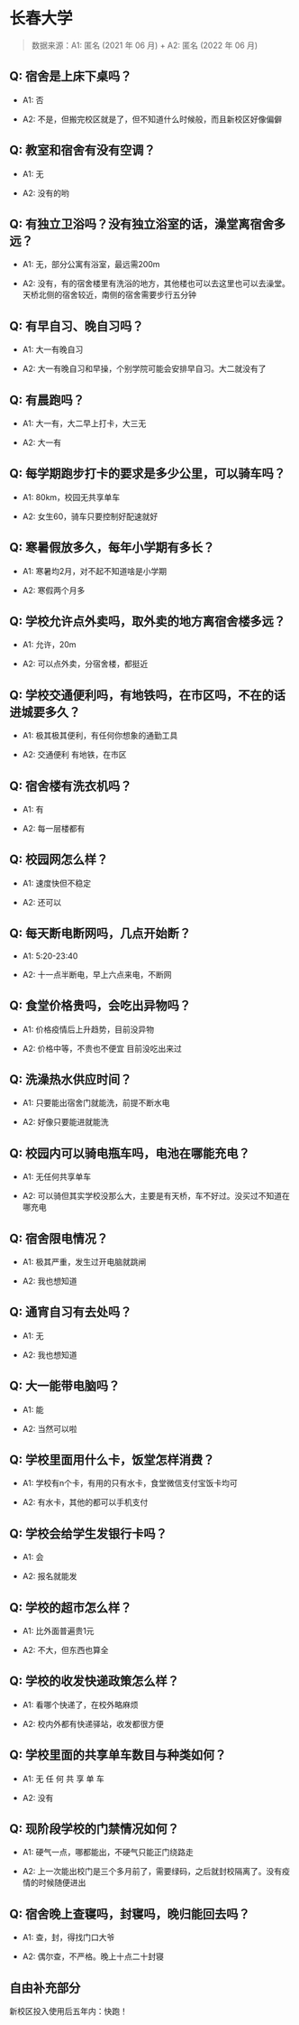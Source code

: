 # 长春大学

> 数据来源：A1: 匿名 (2021 年 06 月) + A2: 匿名 (2022 年 06 月)

## Q: 宿舍是上床下桌吗？

- A1: 否

- A2: 不是，但搬完校区就是了，但不知道什么时候般，而且新校区好像偏僻

## Q: 教室和宿舍有没有空调？

- A1: 无

- A2: 没有的哟

## Q: 有独立卫浴吗？没有独立浴室的话，澡堂离宿舍多远？

- A1: 无，部分公寓有浴室，最远需200m

- A2: 没有，有的宿舍楼里有洗浴的地方，其他楼也可以去这里也可以去澡堂。天桥北侧的宿舍较近，南侧的宿舍需要步行五分钟

## Q: 有早自习、晚自习吗？

- A1: 大一有晚自习

- A2: 大一有晚自习和早操，个别学院可能会安排早自习。大二就没有了

## Q: 有晨跑吗？

- A1: 大一有，大二早上打卡，大三无

- A2: 大一有

## Q: 每学期跑步打卡的要求是多少公里，可以骑车吗？

- A1: 80km，校园无共享单车

- A2: 女生60，骑车只要控制好配速就好

## Q: 寒暑假放多久，每年小学期有多长？

- A1: 寒暑均2月，对不起不知道啥是小学期

- A2: 寒假两个月多

## Q: 学校允许点外卖吗，取外卖的地方离宿舍楼多远？

- A1: 允许，20m

- A2: 可以点外卖，分宿舍楼，都挺近

## Q: 学校交通便利吗，有地铁吗，在市区吗，不在的话进城要多久？

- A1: 极其极其便利，有任何你想象的通勤工具

- A2: 交通便利 有地铁，在市区

## Q: 宿舍楼有洗衣机吗？

- A1: 有

- A2: 每一层楼都有

## Q: 校园网怎么样？

- A1: 速度快但不稳定

- A2: 还可以

## Q: 每天断电断网吗，几点开始断？

- A1: 5:20-23:40

- A2: 十一点半断电，早上六点来电，不断网

## Q: 食堂价格贵吗，会吃出异物吗？

- A1: 价格疫情后上升趋势，目前没异物

- A2: 价格中等，不贵也不便宜 目前没吃出来过

## Q: 洗澡热水供应时间？

- A1: 只要能出宿舍门就能洗，前提不断水电

- A2: 好像只要能进就能洗

## Q: 校园内可以骑电瓶车吗，电池在哪能充电？

- A1: 无任何共享单车

- A2: 可以骑但其实学校没那么大，主要是有天桥，车不好过。没买过不知道在哪充电

## Q: 宿舍限电情况？

- A1: 极其严重，发生过开电脑就跳闸

- A2: 我也想知道

## Q: 通宵自习有去处吗？

- A1: 无

- A2: 我也想知道

## Q: 大一能带电脑吗？

- A1: 能

- A2: 当然可以啦

## Q: 学校里面用什么卡，饭堂怎样消费？

- A1: 学校有n个卡，有用的只有水卡，食堂微信支付宝饭卡均可

- A2: 有水卡，其他的都可以手机支付

## Q: 学校会给学生发银行卡吗？

- A1: 会

- A2: 报名就能发

## Q: 学校的超市怎么样？

- A1: 比外面普遍贵1元

- A2: 不大，但东西也算全

## Q: 学校的收发快递政策怎么样？

- A1: 看哪个快递了，在校外略麻烦

- A2: 校内外都有快递驿站，收发都很方便

## Q: 学校里面的共享单车数目与种类如何？

- A1: 无 任 何 共 享 单 车

- A2: 没有

## Q: 现阶段学校的门禁情况如何？

- A1: 硬气一点，哪都能出，不硬气只能正门绕路走

- A2: 上一次能出校门是三个多月前了，需要绿码，之后就封校隔离了。没有疫情的时候随便进出

## Q: 宿舍晚上查寝吗，封寝吗，晚归能回去吗？

- A1: 查，封，得找门口大爷

- A2: 偶尔查，不严格。晚上十点二十封寝

## 自由补充部分

新校区投入使用后五年内：快跑！